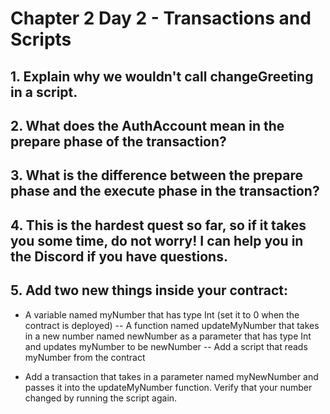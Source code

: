 # Chapter 2 Day 2 - Transactions and Scripts


## 1. Explain why we wouldn't call changeGreeting in a script.

## 2. What does the AuthAccount mean in the prepare phase of the transaction?

## 3. What is the difference between the prepare phase and the execute phase in the transaction?

## 4. This is the hardest quest so far, so if it takes you some time, do not worry! I can help you in the Discord if you have questions.

## 5. Add two new things inside your contract:

- A variable named myNumber that has type Int (set it to 0 when the contract is deployed)
-- A function named updateMyNumber that takes in a new number named newNumber as a parameter that has type Int and updates myNumber to be newNumber
-- Add a script that reads myNumber from the contract

- Add a transaction that takes in a parameter named myNewNumber and passes it into the updateMyNumber function. Verify that your number changed by running the script again.
